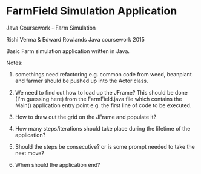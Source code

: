 # FarmField Simulation Application


Java Coursework - Farm Simulation


Rishi Verma & Edward Rowlands Java coursework 2015


Basic Farm simulation application written in Java.



Notes: 
1) somethings need refactoring e.g. common code from weed, beanplant and farmer should be pushed up into the Actor class.


2) We need to find out how to load up the JFrame? This should be done (I'm guessing here) from the FarmField.java file which contains the Main() application entry point e.g. the first line of code to be executed.


3) How to draw out the grid on the JFrame and populate it?


4) How many steps/iterations should take place during the lifetime of the application?


5) Should the steps be consecutive? or is some prompt needed to take the next move?


6) When should the application end?

